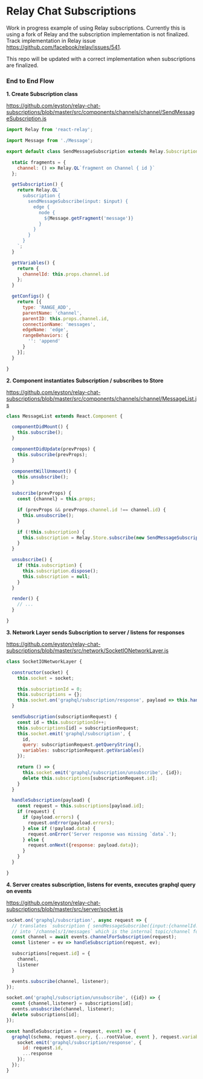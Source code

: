 # Relay Chat Subscriptions

Work in progress example of using Relay subscriptions.  Currently this is using a fork of Relay and the subscription implementation is not finalized.  Track implementation in Relay issue https://github.com/facebook/relay/issues/541.

This repo will be updated with a correct implementation when subscriptions are finalized.

### End to End Flow

**1. Create Subscription class**

https://github.com/eyston/relay-chat-subscriptions/blob/master/src/components/channels/channel/SendMessageSubscription.js

```js
import Relay from 'react-relay';

import Message from './Message';

export default class SendMessageSubscription extends Relay.Subscription {

  static fragments = {
    channel: () => Relay.QL`fragment on Channel { id }`
  };

  getSubscription() {
    return Relay.QL`
      subscription {
        sendMessageSubscribe(input: $input) {
          edge {
            node {
              ${Message.getFragment('message')}
            }
          }
        }
      }
    `;
  }

  getVariables() {
    return {
      channelId: this.props.channel.id
    };
  }

  getConfigs() {
    return [{
      type: 'RANGE_ADD',
      parentName: 'channel',
      parentID: this.props.channel.id,
      connectionName: 'messages',
      edgeName: 'edge',
      rangeBehaviors: {
        '': 'append'
      }
    }];
  }

}
```

**2.  Component instantiates Subscription / subscribes to Store**

https://github.com/eyston/relay-chat-subscriptions/blob/master/src/components/channels/channel/MessageList.js

```js
class MessageList extends React.Component {

  componentDidMount() {
    this.subscribe();
  }

  componentDidUpdate(prevProps) {
    this.subscribe(prevProps);
  }

  componentWillUnmount() {
    this.unsubscribe();
  }

  subscribe(prevProps) {
    const {channel} = this.props;

    if (prevProps && prevProps.channel.id !== channel.id) {
      this.unsubscribe();
    }

    if (!this.subscription) {
      this.subscription = Relay.Store.subscribe(new SendMessageSubscription({channel}));
    }
  }

  unsubscribe() {
    if (this.subscription) {
      this.subscription.dispose();
      this.subscription = null;
    }
  }

  render() {
    // ...
  }

}
```

**3.  Network Layer sends Subscription to server / listens for responses**

https://github.com/eyston/relay-chat-subscriptions/blob/master/src/network/SocketIONetworkLayer.js

```js
class SocketIONetworkLayer {

  constructor(socket) {
    this.socket = socket;

    this.subscriptionId = 0;
    this.subscriptions = {};
    this.socket.on('graphql/subscription/response', payload => this.handleSubscription(payload));    
  }

  sendSubscription(subscriptionRequest) {
    const id = this.subscriptionId++;
    this.subscriptions[id] = subscriptionRequest;
    this.socket.emit('graphql/subscription', {
      id,
      query: subscriptionRequest.getQueryString(),
      variables: subscriptionRequest.getVariables()
    });

    return () => {
      this.socket.emit('graphql/subscription/unsubscribe', {id});
      delete this.subscriptions[subscriptionRequest.id];
    }
  }

  handleSubscription(payload) {
    const request = this.subscriptions[payload.id];
    if (request) {
      if (payload.errors) {
        request.onError(payload.errors);
      } else if (!payload.data) {
        request.onError('Server response was missing `data`.');
      } else {
        request.onNext({response: payload.data});
      }
    }
  }

}
```

**4.  Server creates subscription, listens for events, executes graphql query on events**

https://github.com/eyston/relay-chat-subscriptions/blob/master/src/server/socket.js

```js
socket.on('graphql/subscription', async request => {
  // translates `subscription { sendMessageSubscribe({input:{channelId: 1}})}`
  // into `/channels/1/messages` which is the internal topic/channel for new messages
  const channel = await events.channelForSubscription(request);
  const listener = ev => handleSubscription(request, ev);

  subscriptions[request.id] = {
    channel,
    listener
  }

  events.subscribe(channel, listener);
});

socket.on('graphql/subscription/unsubscribe', ({id}) => {
  const {channel,listener} = subscriptions[id];
  events.unsubscribe(channel, listener);
  delete subscriptions[id];
});

const handleSubscription = (request, event) => {
  graphql(schema, request.query, {...rootValue, event }, request.variables).then(response => {
    socket.emit('graphql/subscription/response', {
      id: request.id,
      ...response
    });
  });
}
```
